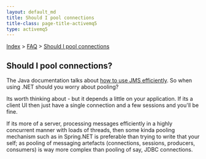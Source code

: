 ```yaml
---
layout: default_md
title: Should I pool connections 
title-class: page-title-activemq5
type: activemq5
---
```


[Index](index.html) > [FAQ](faq) > [Should I pool connections](should-i-pool-connections)

Should I pool connections?
--------------------------

The Java documentation talks about [how to use JMS efficiently](how-do-i-use-jms-efficiently). So when using .NET should you worry about pooling?

Its worth thinking about - but it depends a little on your application. If its a client UI then just have a single connection and a few sessions and you'll be fine.

If its more of a server, processing messages efficiently in a highly concurrent manner with loads of threads, then some kinda pooling mechanism such as in Spring.NET is preferable than trying to write that your self; as pooling of messaging artefacts (connections, sessions, producers, consumers) is way more complex than pooling of say, JDBC connections.


